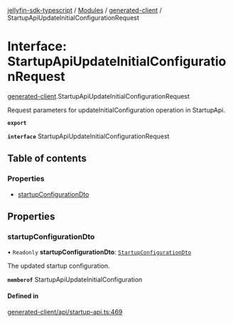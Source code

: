 [jellyfin-sdk-typescript](../README.md) / [Modules](../modules.md) / [generated-client](../modules/generated_client.md) / StartupApiUpdateInitialConfigurationRequest

# Interface: StartupApiUpdateInitialConfigurationRequest

[generated-client](../modules/generated_client.md).StartupApiUpdateInitialConfigurationRequest

Request parameters for updateInitialConfiguration operation in StartupApi.

**`export`**

**`interface`** StartupApiUpdateInitialConfigurationRequest

## Table of contents

### Properties

- [startupConfigurationDto](generated_client.StartupApiUpdateInitialConfigurationRequest.md#startupconfigurationdto)

## Properties

### startupConfigurationDto

• `Readonly` **startupConfigurationDto**: [`StartupConfigurationDto`](generated_client.StartupConfigurationDto.md)

The updated startup configuration.

**`memberof`** StartupApiUpdateInitialConfiguration

#### Defined in

[generated-client/api/startup-api.ts:469](https://github.com/thornbill/jellyfin-sdk-typescript/blob/46678c1/src/generated-client/api/startup-api.ts#L469)
